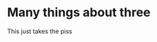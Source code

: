 <!-- TITLE: Things about Three -->
<!-- SUBTITLE: Things about Three -->

# Many things about three

This just takes the piss

